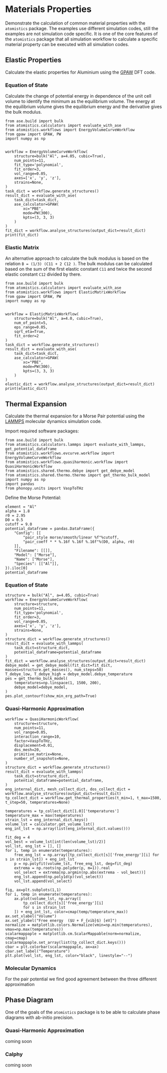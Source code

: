 # Materials Properties
Demonstrate the calculation of common material properties with the `atomistics` package. The examples use different 
simulation codes, still the examples are not simulation code specific. It is one of the core features of the `atomistics`
package that all simulation workflow to calculate a specific material property can be executed with all simulation codes.

## Elastic Properties
Calculate the elastic properties for Aluminium using the [GPAW](https://wiki.fysik.dtu.dk/gpaw/) DFT code.

### Equation of State 
Calculate the change of potential energy in dependence of the unit cell volume to identify the minimum as the equilibrium
volume. The energy at the equilibrium volume gives the equilibrium energy and the derivative gives the bulk modulus. 
```
from ase.build import bulk
from atomistics.calculators import evaluate_with_ase
from atomistics.workflows import EnergyVolumeCurveWorkflow
from gpaw import GPAW, PW
import numpy as np


workflow = EnergyVolumeCurveWorkflow(
    structure=bulk("Al", a=4.05, cubic=True),
    num_points=11,
    fit_type='polynomial',
    fit_order=3,
    vol_range=0.05,
    axes=['x', 'y', 'z'],
    strains=None,
)
task_dict = workflow.generate_structures()
result_dict = evaluate_with_ase(
    task_dict=task_dict,
    ase_calculator=GPAW(
        xc="PBE",
        mode=PW(300),
        kpts=(3, 3, 3)
    )
)
fit_dict = workflow.analyse_structures(output_dict=result_dict)
print(fit_dict)
```

### Elastic Matrix
An alternative approach to calculate the bulk modulus is based on the relation `B = (1/3) (C11 + 2 C12 )`. The bulk
modulus can be calculated based on the sum of the first elastic constant `C11` and twice the second elastic constant `C12`
divided by there. 
```
from ase.build import bulk
from atomistics.calculators import evaluate_with_ase
from atomistics.workflows import ElasticMatrixWorkflow
from gpaw import GPAW, PW
import numpy as np


workflow = ElasticMatrixWorkflow(
    structure=bulk("Al", a=4.0, cubic=True),
    num_of_point=5,
    eps_range=0.05,
    sqrt_eta=True,
    fit_order=2
)
task_dict = workflow.generate_structures()
result_dict = evaluate_with_ase(
    task_dict=task_dict,
    ase_calculator=GPAW(
        xc="PBE",
        mode=PW(300),
        kpts=(3, 3, 3)
    )
)
elastic_dict = workflow.analyse_structures(output_dict=result_dict)
print(elastic_dict)
```

## Thermal Expansion 
Calculate the thermal expansion for a Morse Pair potential using the [LAMMPS](https://www.lammps.org/) molecular dynamics
simulation code. 

Import required software packages: 
```
from ase.build import bulk
from atomistics.calculators.lammps import evaluate_with_lammps, get_potential_dataframe
from atomistics.workflows.evcurve.workflow import EnergyVolumeCurveWorkflow
from atomistics.workflows.quasiharmonic.workflow import QuasiHarmonicWorkflow
from atomistics.shared.thermo.debye import get_debye_model
from atomistics.shared.thermo.thermo import get_thermo_bulk_model
import numpy as np
import pandas
from phonopy.units import VaspToTHz
```

Define the Morse Potential:
```
element = "Al"
alpha = 1.8
r0 = 2.95
D0 = 0.5
cutoff = 9.0
potential_dataframe = pandas.DataFrame({
    "Config": [[
        "pair_style morse/smooth/linear %f"%cutoff,
        "pair_coeff * * %.16f %.16f %.16f"%(D0, alpha, r0)
    ]],
    "Filename": [[]],
    "Model": ["Morse"],
    "Name": ["Morse"],
    "Species": [["Al"]],
}).iloc[0]
potential_dataframe
```
### Equation of State 
```
structure = bulk("Al", a=4.05, cubic=True)
workflow = EnergyVolumeCurveWorkflow(
    structure=structure,
    num_points=11,
    fit_type='polynomial',
    fit_order=3,
    vol_range=0.05,
    axes=['x', 'y', 'z'],
    strains=None,
)
structure_dict = workflow.generate_structures()
result_dict = evaluate_with_lammps(
    task_dict=structure_dict, 
    potential_dataframe=potential_dataframe
)
fit_dict = workflow.analyse_structures(output_dict=result_dict)
debye_model = get_debye_model(fit_dict=fit_dict, masses=structure.get_masses(), num_steps=50)
T_debye_low, T_debye_high = debye_model.debye_temperature
pes = get_thermo_bulk_model(
    temperatures=np.linspace(1, 1500, 200),
    debye_model=debye_model,
)
pes.plot_contourf(show_min_erg_path=True)
```
### Quasi-Harmonic Approximation 
```
workflow = QuasiHarmonicWorkflow(
    structure=structure,
    num_points=11,
    vol_range=0.05,
    interaction_range=10,
    factor=VaspToTHz,
    displacement=0.01,
    dos_mesh=20,
    primitive_matrix=None,
    number_of_snapshots=None,
)
structure_dict = workflow.generate_structures()
result_dict = evaluate_with_lammps(
    task_dict=structure_dict,
    potential_dataframe=potential_dataframe,
)
eng_internal_dict, mesh_collect_dict, dos_collect_dict = workflow.analyse_structures(output_dict=result_dict)
tp_collect_dict = workflow.get_thermal_properties(t_min=1, t_max=1500, t_step=50, temperatures=None)  

temperatures = tp_collect_dict[1.0]['temperatures']
temperature_max = max(temperatures)
strain_lst = eng_internal_dict.keys()
volume_lst = calculator.get_volume_lst()
eng_int_lst = np.array(list(eng_internal_dict.values()))

fit_deg = 4
vol_best = volume_lst[int(len(volume_lst)/2)]
vol_lst, eng_lst = [], []
for i, temp in enumerate(temperatures):
    free_eng_lst = np.array([tp_collect_dict[s]['free_energy'][i] for s in strain_lst]) + eng_int_lst
    p = np.polyfit(volume_lst, free_eng_lst, deg=fit_deg)
    extrema = np.roots(np.polyder(p, m=1)).real
    vol_select = extrema[np.argmin(np.abs(extrema - vol_best))]
    eng_lst.append(np.poly1d(p)(vol_select))
    vol_lst.append(vol_select)
    
fig, ax=plt.subplots(1,1)
for i, temp in enumerate(temperatures):
    ax.plot(volume_lst, np.array([
        tp_collect_dict[s]['free_energy'][i] 
        for s in strain_lst
    ]) + eng_int_lst, color=cmap(temp/temperature_max))
ax.set_xlabel("Volume")
ax.set_ylabel("Free energy  ($U + F_{vib}$) [eV]")
normalize = matplotlib.colors.Normalize(vmin=np.min(temperatures), vmax=np.max(temperatures))
scalarmappaple = matplotlib.cm.ScalarMappable(norm=normalize, cmap=cmap)
scalarmappaple.set_array(list(tp_collect_dict.keys()))
cbar = plt.colorbar(scalarmappaple, ax=ax)
cbar.set_label("Temperature")
plt.plot(vol_lst, eng_lst, color="black", linestyle="--")
```
### Molecular Dynamics
For the pair potential we find good agreement between the three different approximation

## Phase Diagram 
One of the goals of the `atomistics` package is to be able to calculate phase diagrams with ab-initio precision. 

### Quasi-Harmonic Approximation 
coming soon

### Calphy 
coming soon 